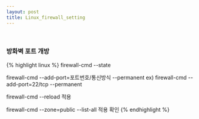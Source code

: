 ```yaml
---
layout: post
title: Linux_firewall_setting
---
```


<br>

### 방화벽 포트 개방

{% highlight linux %}
firewall-cmd --state

firewall-cmd --add-port=포트번호/통신방식 --permanent
ex) firewall-cmd --add-port=22/tcp --permanent

firewall-cmd --reload
적용

firewall-cmd --zone=public --list-all 
적용 확인
{% endhighlight %}

<br>
<br>
<br>
